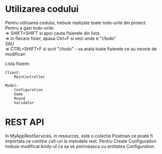 # Utilizarea codului
Pentru utilizarea codului, trebuie realizate toate todo-urile din proiect.  
Pentru a gasi todo-urile:  
    => SHIFT+SHIFT si apoi cauta fisierele din lista  
    => in fiecare fisier, apasa Ctrl+F si vezi unde e "//todo"  
SAU  
    => CTRL+SHIFT+F si scrii "//todo" - va arata toate fisierele ce au nevoie de modificari  

Lista fisiere:  
  
    Client:  
        MainController  
  
    Model:  
        Configuration  
        Game  
        Round  
        Validator  
  
# REST API
In MyAppRestServices, in resources, este o colectie Postman ce poate fi importata ce contine call-uri la metodele rest.
Pentru Create Configuration trebuie modificat body-ul ca sa se potriveasca cu entitatea Configuration
